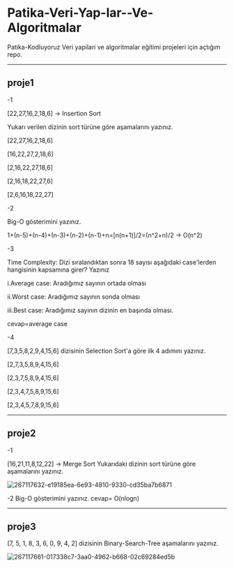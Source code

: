 # Patika-Veri-Yap-lar--Ve-Algoritmalar
Patika-Kodluyoruz Veri yapilari ve algoritmalar eğitimi projeleri için açtığım repo. 

****

## proje1

-1

  [22,27,16,2,18,6] -> Insertion Sort
  
  Yukarı verilen dizinin sort türüne göre aşamalarını yazınız.
  
[22,27,16,2,18,6]

[16,22,27,2,18,6]

[2,16,22,27,18,6]

[2,16,18,22,27,6]

[2,6,16,18,22,27]

-2

  Big-O gösterimini yazınız.
  
1+(n-5)+(n-4)+(n-3)+(n-2)+(n-1)+n=[n(n+1)]/2=(n^2+n)/2 → O(n^2)

-3

  Time Complexity: Dizi sıralandıktan sonra 18 sayısı aşağıdaki case'lerden hangisinin kapsamına girer? Yazınız

   i.Average case: Aradığımız sayının ortada olması
   
   ii.Worst case: Aradığımız sayının sonda olması
   
   iii.Best case: Aradığımız sayının dizinin en başında olması.
   
cevap=average case

-4

  [7,3,5,8,2,9,4,15,6] dizisinin Selection Sort'a göre ilk 4 adımını yazınız.
  
[2,7,3,5,8,9,4,15,6]

[2,3,7,5,8,9,4,15,6]

[2,3,4,7,5,8,9,15,6]

[2,3,4,5,7,8,9,15,6]

****

## proje2

 -1
 
   [16,21,11,8,12,22] -> Merge Sort
   Yukarıdaki dizinin sort türüne göre aşamalarını yazınız.
   
   ![267117632-e19185ea-6e93-4810-9330-cd35ba7b6871](https://github.com/kocakselin/Patika-Veri-Yap-lar--Ve-Algoritmalar/assets/114604723/02c49170-240b-4e94-a2b5-1cd67cc4e002)
   
-2
  Big-O gösterimini yazınız.
  cevap= O(nlogn)
  
****

## proje3
 [7, 5, 1, 8, 3, 6, 0, 9, 4, 2] dizisinin Binary-Search-Tree aşamalarını yazınız.
 
 ![267117661-017338c7-3aa0-4962-b668-02c69284ed5b](https://github.com/kocakselin/Patika-Veri-Yap-lar--Ve-Algoritmalar/assets/114604723/d7e1996b-f07d-474b-bd76-87f613e57009)

  
   


